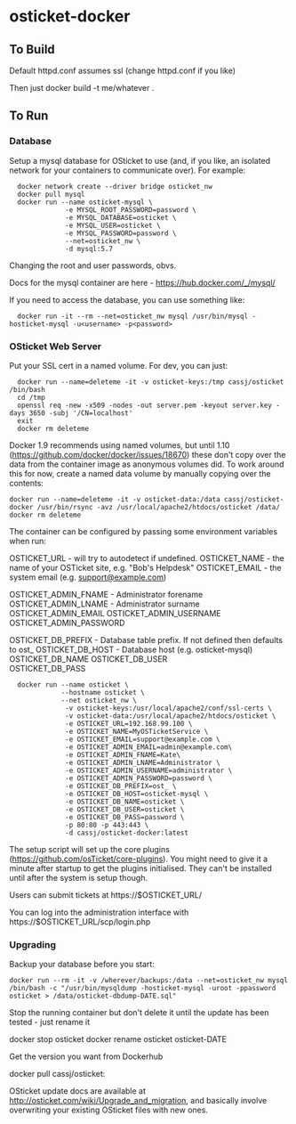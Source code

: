 # osticket-docker


## To Build


Default httpd.conf assumes ssl (change httpd.conf if you like)

Then just docker build -t me/whatever .


## To Run

### Database

Setup a mysql database for OSticket to use (and, if you like, an isolated network for your containers to communicate over). For example:

```
  docker network create --driver bridge osticket_nw
  docker pull mysql
  docker run --name osticket-mysql \
              -e MYSQL_ROOT_PASSWORD=password \
              -e MYSQL_DATABASE=osticket \
              -e MYSQL_USER=osticket \
              -e MYSQL_PASSWORD=password \
              --net=osticket_nw \
              -d mysql:5.7
```

Changing the root and user passwords, obvs.

Docs for the mysql container are here - https://hub.docker.com/_/mysql/

If you need to access the database, you can use something like:
```
  docker run -it --rm --net=osticket_nw mysql /usr/bin/mysql -hosticket-mysql -u<username> -p<password>
```



### OSticket Web Server

Put your SSL cert in a named volume. For dev, you can just:

```
  docker run --name=deleteme -it -v osticket-keys:/tmp cassj/osticket /bin/bash
  cd /tmp
  openssl req -new -x509 -nodes -out server.pem -keyout server.key -days 3650 -subj '/CN=localhost'
  exit
  docker rm deleteme
```

Docker 1.9 recommends using named volumes, but until 1.10 (https://github.com/docker/docker/issues/18670) these don't copy over the data from the container image as anonymous volumes did. To work around this for now, create a named data volume by manually copying over the contents:

```
docker run --name=deleteme -it -v osticket-data:/data cassj/osticket-docker /usr/bin/rsync -avz /usr/local/apache2/htdocs/osticket /data/
docker rm deleteme
```

The container can be configured by passing some environment variables when run:

OSTICKET_URL   - will try to autodetect if undefined. 
OSTICKET_NAME  - the name of your OSTicket site, e.g. "Bob's Helpdesk"
OSTICKET_EMAIL - the system email (e.g. support@example.com)

OSTICKET_ADMIN_FNAME - Administrator forename
OSTICKET_ADMIN_LNAME - Administrator surname
OSTICKET_ADMIN_EMAIL 
OSTICKET_ADMIN_USERNAME 
OSTICKET_ADMIN_PASSWORD

OSTICKET_DB_PREFIX - Database table prefix. If not defined then defaults to ost_
OSTICKET_DB_HOST - Database host (e.g. osticket-mysql) 
OSTICKET_DB_NAME 
OSTICKET_DB_USER  
OSTICKET_DB_PASS



```
  docker run --name osticket \
             --hostname osticket \
             --net osticket_nw \
              -v osticket-keys:/usr/local/apache2/conf/ssl-certs \
              -v osticket-data:/usr/local/apache2/htdocs/osticket \
              -e OSTICKET_URL=192.168.99.100 \
              -e OSTICKET_NAME=MyOSTicketService \
              -e OSTICKET_EMAIL=support@example.com \
              -e OSTICKET_ADMIN_EMAIL=admin@example.com\
              -e OSTICKET_ADMIN_FNAME=Kate\
              -e OSTICKET_ADMIN_LNAME=Administrator \
              -e OSTICKET_ADMIN_USERNAME=administrator \
              -e OSTICKET_ADMIN_PASSWORD=password \
              -e OSTICKET_DB_PREFIX=ost_ \
              -e OSTICKET_DB_HOST=osticket-mysql \
              -e OSTICKET_DB_NAME=osticket \
              -e OSTICKET_DB_USER=osticket \
              -e OSTICKET_DB_PASS=password \
              -p 80:80 -p 443:443 \
              -d cassj/osticket-docker:latest 
```


The setup script will set up the core plugins (https://github.com/osTicket/core-plugins). 
You might need to give it a minute after startup to get the plugins initialised. They can't
be installed until after the system is setup though.

Users can submit tickets at https://$OSTICKET_URL/

You can log into the administration interface with https://$OSTICKET_URL/scp/login.php


### Upgrading

Backup your database before you start:

```
docker run --rm -it -v /wherever/backups:/data --net=osticket_nw mysql /bin/bash -c "/usr/bin/mysqldump -hosticket-mysql -uroot -ppassword osticket > /data/osticket-dbdump-DATE.sql"
```

Stop the running container but don't delete it until the update has been tested - just rename it

  docker stop osticket
  docker rename osticket osticket-DATE

Get the version you want from Dockerhub

  docker pull cassj/osticket:<tag>

OSticket update docs are available at http://osticket.com/wiki/Upgrade_and_migration, and basically involve overwriting your existing OSticket files with new ones. 
